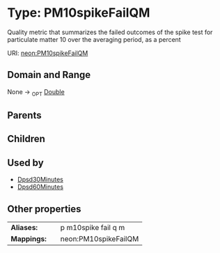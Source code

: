 
# Type: PM10spikeFailQM


Quality metric that summarizes the failed outcomes of the spike test for particulate matter 10 over the averaging period, as a percent

URI: [neon:PM10spikeFailQM](https://data.neonscience.org/PM10spikeFailQM)


## Domain and Range

None ->  <sub>OPT</sub> [Double](types/Double.md)

## Parents


## Children


## Used by

 * [Dpsd30Minutes](Dpsd30Minutes.md)
 * [Dpsd60Minutes](Dpsd60Minutes.md)

## Other properties

|  |  |  |
| --- | --- | --- |
| **Aliases:** | | p m10spike fail q m |
| **Mappings:** | | neon:PM10spikeFailQM |

